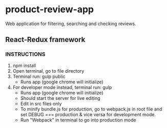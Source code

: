# product-review-app
Web application for filtering, searching and checking reviews.

## React-Redux framework

### INSTRUCTIONS

1. npm install
2. Open terminal, go to file directory
3. Terminal run: gulp public
	* Runs app (google chrome will initialize) 
4. For developer mode instead, terminal run: gulp 
	* Runs app (google chrome will initialize) 
	* Should start the server for live editing
	* Edit in src files only
	* To minify bundle.js for production, go to webpack.js in root file and set DEBUG === production & vice versa for development mode.
	* Run "Webpack" in terminal to go into production mode
